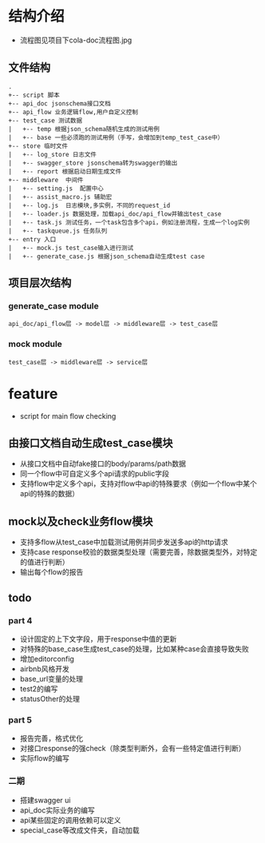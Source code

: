 # 结构介绍
- 流程图见项目下cola-doc流程图.jpg

## 文件结构 
```
.
+-- script 脚本
+-- api_doc jsonschema接口文档
+-- api_flow 业务逻辑flow,用户自定义控制 
+-- test_case 测试数据
|   +-- temp 根据json_schema随机生成的测试用例
|   +-- base 一些必须跑的测试用例（手写，会增加到temp_test_case中）
+-- store 临时文件
|   +-- log_store 日志文件
|   +-- swagger_store jsonschema转为swagger的输出
|   +-- report 根据启动日期生成文件
+-- middleware  中间件
|   +-- setting.js  配置中心
|   +-- assist_macro.js 辅助宏
|   +-- log.js  日志模块,多实例，不同的request_id
|   +-- loader.js 数据处理，加载api_doc/api_flow并输出test_case
|   +-- task.js 测试任务，一个task包含多个api，例如注册流程，生成一个log实例
|   +-- taskqueue.js 任务队列
+-- entry 入口
|   +-- mock.js test_case输入进行测试
|   +-- generate_case.js 根据json_schema自动生成test case
```

## 项目层次结构
### generate_case module
```
api_doc/api_flow层 -> model层 -> middleware层 -> test_case层           
```
### mock module
```
test_case层 -> middleware层 -> service层           
```

# feature
- script for main flow checking

## 由接口文档自动生成test_case模块
- 从接口文档中自动fake接口的body/params/path数据
- 同一个flow中可自定义多个api请求的public字段
- 支持flow中定义多个api，支持对flow中api的特殊要求（例如一个flow中某个api的特殊的数据）

## mock以及check业务flow模块
- 支持多flow从test_case中加载测试用例并同步发送多api的http请求
- 支持case response校验的数据类型处理（需要完善，除数据类型外，对特定的值进行判断）
- 输出每个flow的报告

## todo
### part 4 
- 设计固定的上下文字段，用于response中值的更新
- 对特殊的base_case生成test_case的处理，比如某种case会直接导致失败
- 增加editorconfig
- airbnb风格开发
- base_url变量的处理
- test2的编写
- statusOther的处理

### part 5
- 报告完善，格式优化
- 对接口response的强check（除类型判断外，会有一些特定值进行判断）
- 实际flow的编写

### 二期
- 搭建swagger ui
- api_doc实际业务的编写
- api某些固定的调用依赖可以定义
- special_case等改成文件夹，自动加载


